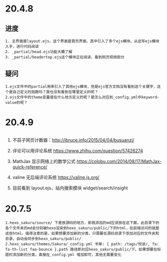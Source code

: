 # 20.4.8

## 进度

    1. 主界面是layout.ejs，这个界面是首页界面，其中引入了多个ejs模块。从这写ejs模块入手，进行代码阅读
    2. _partial/head.ejs功能大概了解
    3. _partial/headertop.ejs这个模块正在阅读，看到网页视频部分

## 疑问

    1.ejs文件中的partial用来引入了其他ejs模块，但是ejs官方文档没有看到这个关键字，这个是自己定义的函数吗？我也没有看到在哪里定义的呢？
    2.ejs文件中的theme变量是在什么地方定义的呢？是怎么对应到_config.yml中keyword-value的呢？

# 20.4.9

##

1. 不蒜子网页计数器：http://ibruce.info/2015/04/04/busuanzi/
2. 评论可以用评论系统 https://www.zhihu.com/question/57426274
3. MathJax 显示网络上的数学公式 https://colobu.com/2014/08/17/MathJax-quick-reference/
4. valine 无后端评论系统 https://valine.js.org/

5. 目前看到 layout.ejs，站内搜索模块 widget/search/insight


# 20.7.5
    1.hexo_sakuru/source/ 下是放源码的地方，即我添加的md应该放在这下面，此目录下的各个文件夹的md会分别被hexo渲染到hexo_sakuru/public/下的html，在前端访问的就是这些html。值得注意的是，如果想要添加新的分类，只需要在源码目录下添加对应的文件夹和目录，自动会同步到hexo_sakuru/public/
    2.hexo_sakuru/themes/Sakura/_config.yml 书单: { path: /tags/悦读/, fa: fa-th-list faa-bounce },path 路径即对应hexo_sakuru/public/下。如果想要在标题栏添加新的分类，直接在_config.yml 增加即可，其他无需要变化

